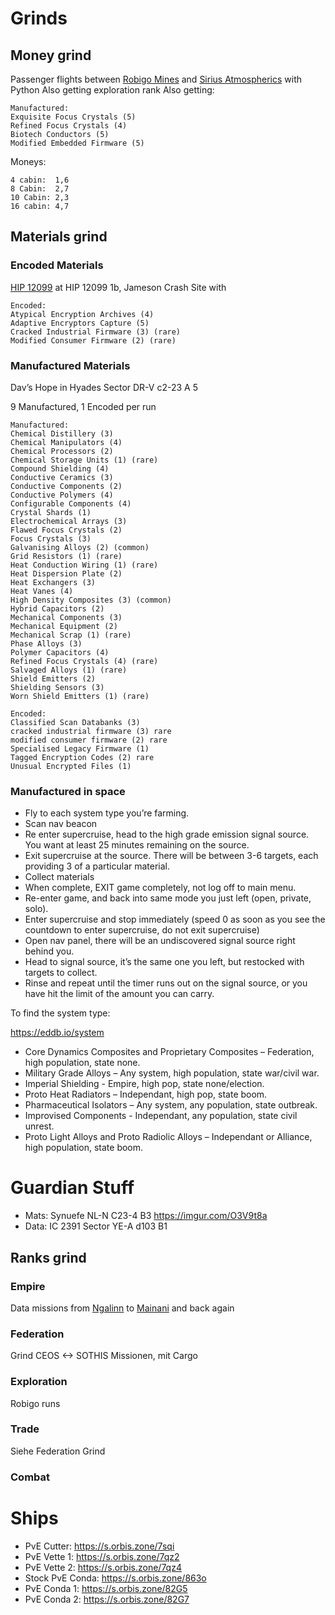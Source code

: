 # Grinds
## Money grind
Passenger flights between [Robigo Mines](https://inara.cz/galaxy-station/42265/) and [Sirius Atmospherics](https://inara.cz/galaxy-station/151365/) with Python
Also getting exploration rank
Also getting:

    Manufactured:
    Exquisite Focus Crystals (5)
    Refined Focus Crystals (4)
    Biotech Conductors (5)
    Modified Embedded Firmware (5)

Moneys:

    4 cabin:  1,6
    8 Cabin:  2,7
    10 Cabin: 2,3
    16 cabin: 4,7

## Materials grind
### Encoded Materials
[HIP 12099](https://inara.cz/galaxy-starsystem/47296/) at HIP 12099 1b, Jameson Crash Site with

    Encoded:
    Atypical Encryption Archives (4)	
    Adaptive Encryptors Capture (5)	
    Cracked Industrial Firmware (3) (rare)
    Modified Consumer Firmware (2) (rare)

### Manufactured Materials
Dav’s Hope in Hyades Sector DR-V c2-23 A 5

9 Manufactured, 1 Encoded per run

    Manufactured:
    Chemical Distillery (3)  
    Chemical Manipulators (4)  
    Chemical Processors (2)  
    Chemical Storage Units (1) (rare) 
    Compound Shielding (4)  
    Conductive Ceramics (3)  
    Conductive Components (2)  
    Conductive Polymers (4)  
    Configurable Components (4)  
    Crystal Shards (1)  
    Electrochemical Arrays (3)  
    Flawed Focus Crystals (2)  
    Focus Crystals (3)  
    Galvanising Alloys (2) (common) 
    Grid Resistors (1) (rare) 
    Heat Conduction Wiring (1) (rare) 
    Heat Dispersion Plate (2)  
    Heat Exchangers (3)  
    Heat Vanes (4)  
    High Density Composites (3) (common) 
    Hybrid Capacitors (2)  
    Mechanical Components (3)  
    Mechanical Equipment (2)  
    Mechanical Scrap (1) (rare) 
    Phase Alloys (3)  
    Polymer Capacitors (4)  
    Refined Focus Crystals (4) (rare) 
    Salvaged Alloys (1) (rare) 
    Shield Emitters (2)  
    Shielding Sensors (3)  
    Worn Shield Emitters (1) (rare) 
    
    Encoded:
    Classified Scan Databanks (3)
    cracked industrial firmware (3) rare
    modified consumer firmware (2) rare
    Specialised Legacy Firmware (1)
    Tagged Encryption Codes (2) rare
    Unusual Encrypted Files (1)

### Manufactured in space

- Fly to each system type you’re farming.
- Scan nav beacon
- Re enter supercruise, head to the high grade emission signal source. You want at least 25 minutes remaining on the source.
- Exit supercruise at the source. There will be between 3-6 targets, each providing 3 of a particular material.
- Collect materials
- When complete, EXIT game completely, not log off to main menu.
- Re-enter game, and back into same mode you just left (open, private, solo).
- Enter supercruise and stop immediately (speed 0 as soon as you see the countdown to enter supercruise, do not exit supercruise)
- Open nav panel, there will be an undiscovered signal source right behind you.
- Head to signal source, it’s the same one you left, but restocked with targets to collect.
- Rinse and repeat until the timer runs out on the signal source, or you have hit the limit of the amount you can carry.

To find the system type:

https://eddb.io/system

- Core Dynamics Composites and Proprietary Composites – Federation, high population, state none.
- Military Grade Alloys – Any system, high population, state war/civil war.
- Imperial Shielding - Empire, high pop, state none/election.
- Proto Heat Radiators – Independant, high pop, state boom.
- Pharmaceutical Isolators – Any system, any population, state outbreak.
- Improvised Components - Independant, any population, state civil unrest.
- Proto Light Alloys and Proto Radiolic Alloys – Independant or Alliance, high population, state boom.

# Guardian Stuff
- Mats: Synuefe NL-N C23-4 B3 https://imgur.com/O3V9t8a
- Data: IC 2391 Sector YE-A d103 B1

## Ranks grind
### Empire
Data missions from [Ngalinn](https://inara.cz/galaxy-station/37051/) to [Mainani](https://inara.cz/galaxy-station/35821/) and back again

### Federation
Grind CEOS <-> SOTHIS Missionen, mit Cargo

### Exploration
Robigo runs

### Trade

Siehe Federation Grind

### Combat

# Ships

- PvE Cutter: https://s.orbis.zone/7sqi
- PvE Vette 1: https://s.orbis.zone/7qz2
- PvE Vette 2: https://s.orbis.zone/7qz4
- Stock PvE Conda: https://s.orbis.zone/863o
- PvE Conda 1: https://s.orbis.zone/82G5
- PvE Conda 2: https://s.orbis.zone/82G7


